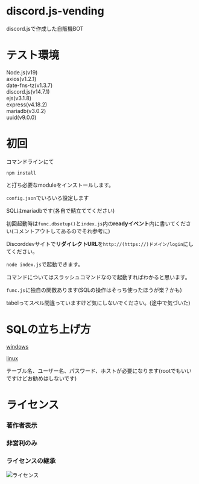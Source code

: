 # discord.js-vending
 discord.jsで作成した自販機BOT

# テスト環境
<p> 
Node.js(v19)<br>
axios(v1.2.1)<br>
date-fns-tz(v1.3.7)<br>
discord.js(v14.7.1)<br>
ejs(v3.1.8)<br>
express(v4.18.2)<br>
mariadb(v3.0.2)<br>
uuid(v9.0.0)<br>
</p>

 # 初回
 コマンドラインにて

 `npm install`

 と打ち必要なmoduleをインストールします。

`config.json`でいろいろ設定します

SQLはmariadbです(各自で鯖立ててください)

初回起動時は`func.dbsetup()`と`index.js`内の**readyイベント**内に書いてください(コメントアウトしてあるのでそれ参考に)

Discorddevサイトで**リダイレクトURL**を`http://(https://)ドメイン/login`にしてください。

`node index.js`で起動できます。

コマンドについてはスラッシュコマンドなので起動すればわかると思います。

`func.js`に独自の関数あります(SQLの操作はそっち使ったほうが楽？かも)

tabelってスペル間違っていますけど気にしないでください。(途中で気づいた)

# SQLの立ち上げ方
[windows](https://www.trifields.jp/how-to-install-mariadb-on-windows-2440)

[linux](https://libproc.com/install-mariadb-on-linux-and-create-database/)

テーブル名、ユーザー名、パスワード、ホストが必要になります(rootでもいいですけどお勧めはしないです)

# ライセンス

<h3>著作者表示</h3>

<h3>非営利のみ</h3>

<h3>ライセンスの継承</h3>

![ライセンス](https://upload.wikimedia.org/wikipedia/commons/thumb/1/12/Cc-by-nc-sa_icon.svg/1280px-Cc-by-nc-sa_icon.svg.png "コモンズライセンス")
